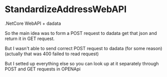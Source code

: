 # StandardizeAddressWebAPI
.NetCore WebAPI + dadata 


So the main idea was to form a POST request to dadata get that json and return it in GET request.  

But I wasn't able to send correct POST request to dadata (for some reason)(actually that was 400 failed to read request)  

But I setted up everything else so you can look up at it separately through POST and GET requests in OPENApi
